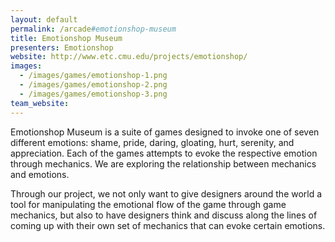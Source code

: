 ```yaml
---
layout: default
permalink: /arcade#emotionshop-museum
title: Emotionshop Museum
presenters: Emotionshop
website: http://www.etc.cmu.edu/projects/emotionshop/
images:
  - /images/games/emotionshop-1.png
  - /images/games/emotionshop-2.png
  - /images/games/emotionshop-3.png
team_website:
---
```

Emotionshop Museum is a suite of games designed to invoke one of seven different emotions: shame, pride, daring, gloating, hurt, serenity, and appreciation. Each of the games attempts to evoke the respective emotion through mechanics. We are exploring the relationship between mechanics and emotions.

Through our project, we not only want to give designers around the world a tool for manipulating the emotional flow of the game through game mechanics, but also to have designers think and discuss along the lines of coming up with their own set of mechanics that can evoke certain emotions.

